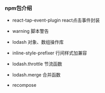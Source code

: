 ### npm包介绍

- react-tap-event-plugin react点击事件封装

- warning 脚本警告

- lodash 对象、数组操作库

- inline-style-prefixer  行间样式加兼容

- lodash.throttle 节流函数

- lodash.merge 合并函数

- recompose